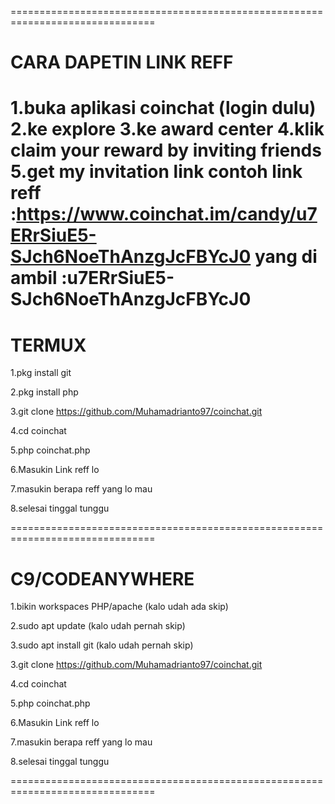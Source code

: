 ===============================================================================
# CARA DAPETIN LINK REFF

1.buka aplikasi coinchat (login dulu)
2.ke explore
3.ke award center
4.klik claim your reward by inviting friends
5.get my invitation link
contoh link reff :https://www.coinchat.im/candy/u7ERrSiuE5-SJch6NoeThAnzgJcFBYcJ0
yang di ambil :u7ERrSiuE5-SJch6NoeThAnzgJcFBYcJ0
===============================================================================

# TERMUX

1.pkg install git

2.pkg install php

3.git clone https://github.com/Muhamadrianto97/coinchat.git

4.cd coinchat

5.php coinchat.php

6.Masukin Link reff lo

7.masukin berapa reff yang lo mau

8.selesai tinggal tunggu

===============================================================================

# C9/CODEANYWHERE

1.bikin workspaces PHP/apache (kalo udah ada skip)

2.sudo apt update (kalo udah pernah skip)

3.sudo apt install git (kalo udah pernah skip)

3.git clone https://github.com/Muhamadrianto97/coinchat.git

4.cd coinchat

5.php coinchat.php

6.Masukin Link reff lo

7.masukin berapa reff yang lo mau

8.selesai tinggal tunggu

===============================================================================
